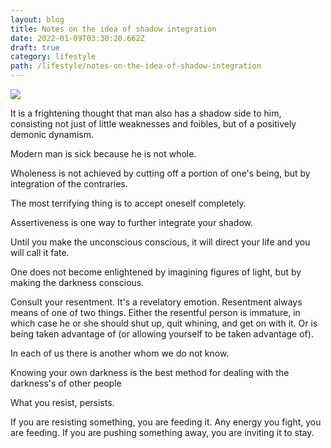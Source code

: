 ```yaml
---
layout: blog
title: Notes on the idea of shadow integration
date: 2022-01-09T03:30:20.662Z
draft: true
category: lifestyle
path: /lifestyle/notes-on-the-idea-of-shadow-integration
---
```





![](/img/persona-conciousness-shadow.png)

It is a frightening thought that man also has a shadow side to him, consisting not just of little weaknesses and foibles, but of a positively demonic dynamism.

Modern man is sick because he is not whole.

Wholeness is not achieved by cutting off a portion of one's being, but by integration of the contraries.

The most terrifying thing is to accept oneself completely.

Assertiveness is one way to further integrate your shadow.

Until you make the unconscious conscious, it will direct your life and you will call it fate.

One does not become enlightened by imagining figures of light, but by making the darkness conscious.

Consult your resentment. It's a revelatory emotion. Resentment always means of one of two things. Either the resentful person is immature, in which case he or she should shut up, quit whining, and get on with it. Or is being taken advantage of (or allowing yourself to be taken advantage of).

In each of us there is another whom we do not know.

Knowing your own darkness is the best method for dealing with the darkness's of other people

What you resist, persists.

If you are resisting something, you are feeding it. Any energy you fight, you are feeding. If you are pushing something away, you are inviting it to stay.